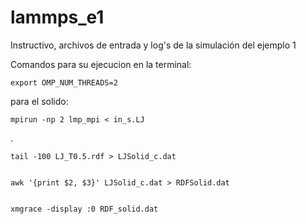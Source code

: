 # lammps_e1
Instructivo, archivos de entrada y log's de la simulación del ejemplo 1

Comandos para su ejecucion en la terminal:

    export OMP_NUM_THREADS=2

para el solido:

    mpirun -np 2 lmp_mpi < in_s.LJ
.

    tail -100 LJ_T0.5.rdf > LJSolid_c.dat


    awk '{print $2, $3}' LJSolid_c.dat > RDFSolid.dat


    xmgrace -display :0 RDF_solid.dat

